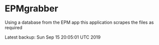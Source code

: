 # EPMgrabber
Using a database from the EPM app this application scrapes the files as required


Latest backup: Sun Sep 15 20:05:01 UTC 2019

